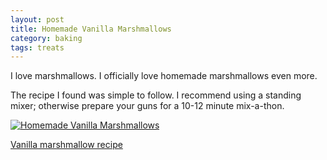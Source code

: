 ```yaml
---
layout: post
title: Homemade Vanilla Marshmallows
category: baking
tags: treats
---
```


I love marshmallows. I officially love homemade marshmallows even more.

The recipe I found was simple to follow. I recommend using a standing mixer; otherwise prepare your guns for a 10-12 minute mix-a-thon.

<a href="http://www.flickr.com/photos/91218249@N05/9363184178/" title="Homemade Vanilla Marshmallows by katydecorah, on Flickr"><img src="http://farm4.staticflickr.com/3761/9363184178_cac8e71d0a_c.jpg" alt="Homemade Vanilla Marshmallows"></a>

[Vanilla marshmallow recipe](http://www.marthastewart.com/341856/vanilla-marshmallows)